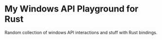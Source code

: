 # My Windows API Playground for Rust

Random collection of windows API interactions and stuff with Rust bindings.